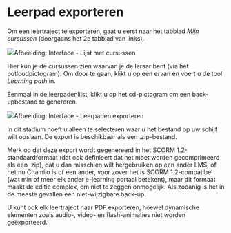# Leerpad exporteren

Om een leertraject te exporteren, gaat u eerst naar het tabblad _Mijn cursussen_ \(doorgaans het 2e tabblad van links\).

![](../../../.gitbook/assets/parcourssauvegarde%20%281%29.png)Afbeelding: Interface - Lijst met cursussen

Hier kun je de cursussen zien waarvan je de leraar bent \(via het potloodpictogram\). Om door te gaan, klikt u op een ervan en voert u de tool _Learning path_ in.

Eenmaal in de leerpadenlijst, klikt u op het cd-pictogram om een back-upbestand te genereren.

![](../../../.gitbook/assets/graficos32.png)Afbeelding: Interface - Leerpaden exporteren

In dit stadium hoeft u alleen te selecteren waar u het bestand op uw schijf wilt opslaan. De export is beschikbaar als een .zip-bestand.

Merk op dat deze export wordt gegenereerd in het SCORM 1.2-standaardformaat \(dat ook definieert dat het moet worden gecomprimeerd als een .zip\), dat u dan misschien wilt hergebruiken op een ander LMS, of het nu Chamilo is of een ander, voor zover het is SCORM 1.2-compatibel \(wat min of meer elk ander e-learning portaal betekent\), maar dit formaat maakt de editie complex, om niet te zeggen onmogelijk. Als zodanig is het in de meeste gevallen een niet-wijzigbare back-up.

U kunt ook elk leertraject naar PDF exporteren, hoewel dynamische elementen zoals audio-, video- en flash-animaties niet worden geëxporteerd.

